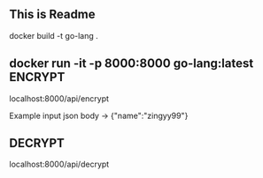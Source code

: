 This is Readme
---------------
docker build -t go-lang .

docker run -it -p 8000:8000 go-lang:latest
ENCRYPT
----------
localhost:8000/api/encrypt 

Example input json  body -> {"name":"zingyy99"}


DECRYPT
--------
 localhost:8000/api/decrypt


